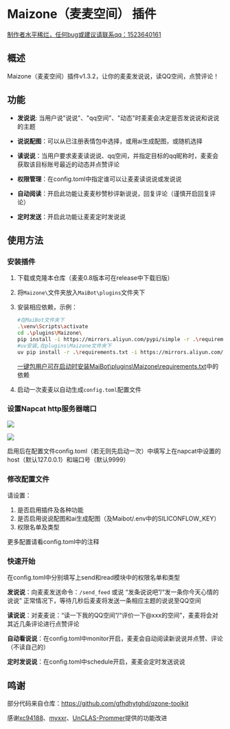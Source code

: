 # Maizone（麦麦空间） 插件

<u>制作者水平稀烂，任何bug或建议请联系qq：1523640161</u>

## 概述
Maizone（麦麦空间）插件v1.3.2，让你的麦麦发说说，读QQ空间，点赞评论！

## 功能
- **发说说**: 当用户说"说说"、"qq空间"、"动态"时麦麦会决定是否发说说和说说的主题

- **说说配图**：可以从已注册表情包中选择，或用ai生成配图，或随机选择

- **读说说**：当用户要求麦麦读说说、qq空间，并指定目标的qq昵称时，麦麦会获取该目标账号最近的动态并点赞评论

- **权限管理**：在config.toml中指定谁可以让麦麦读说说或发说说

- **自动阅读**：开启此功能让麦麦秒赞秒评新说说，回复评论（谨慎开启回复评论）

- **定时发送**：开启此功能让麦麦定时发说说

## 使用方法
### 安装插件

1. 下载或克隆本仓库（麦麦0.8版本可在release中下载旧版）

2. 将`Maizone\`文件夹放入`MaiBot\plugins`文件夹下

3. 安装相应依赖，示例：

   ```bash
   #在MaiBot文件夹下
   .\venv\Scripts\activate
   cd .\plugins\Maizone\
   pip install -i https://mirrors.aliyun.com/pypi/simple -r .\requirements.txt --upgrade
   #uv安装,在plugins\Maizone文件夹下
   uv pip install -r .\requirements.txt -i https://mirrors.aliyun.com/pypi/simple --upgrade
   ```

   <u>一键包用户可在启动时安装MaiBot\plugins\Maizone\requirements.txt</u>中的依赖

4. 启动一次麦麦以自动生成`config.toml`配置文件

### 设置Napcat http服务器端口

![](napcat1.png)

![](napcat2.png)

启用后在配置文件config.toml（若无则先启动一次）中填写上在napcat中设置的host（默认127.0.0.1）和端口号（默认9999）

### 修改配置文件
请设置：
1. 是否启用插件及各种功能
2. 是否启用说说配图和ai生成配图（及Maibot/.env中的SILICONFLOW_KEY）
3. 权限名单及类型

更多配置请看config.toml中的注释

### 快速开始
在config.toml中分别填写上send和read模块中的权限名单和类型

**发说说**：向麦麦发送命令：`/send_feed` 或说 “发条说说吧”/“发一条你今天心情的说说” 正常情况下，等待几秒后麦麦将发送一条相应主题的说说至QQ空间

**读说说**：对麦麦说：“读一下我的QQ空间”/“评价一下@xxx的空间”，麦麦将会对其近几条评论进行点赞评论

**自动看说说**：在config.toml中monitor开启，麦麦会自动阅读新说说并点赞、评论（不读自己的）

**定时发说说**：在config.toml中schedule开启，麦麦会定时发送说说

## 鸣谢

部分代码来自仓库：https://github.com/gfhdhytghd/qzone-toolkit

感谢[xc94188](https://github.com/xc94188)、[myxxr](https://github.com/myxxr)、[UnCLAS-Prommer](https://github.com/UnCLAS-Prommer)提供的功能改进
